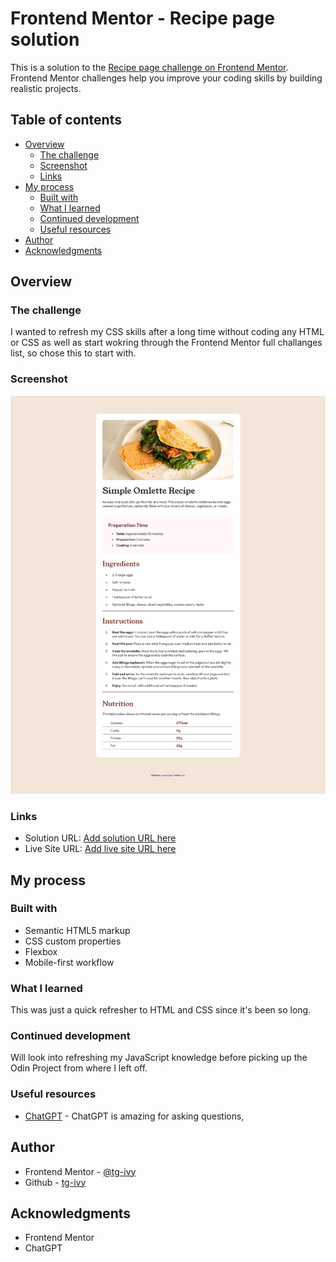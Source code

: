 # Frontend Mentor - Recipe page solution

This is a solution to the [Recipe page challenge on Frontend Mentor](https://www.frontendmentor.io/challenges/recipe-page-KiTsR8QQKm). Frontend Mentor challenges help you improve your coding skills by building realistic projects. 

## Table of contents

- [Overview](#overview)
  - [The challenge](#the-challenge)
  - [Screenshot](#screenshot)
  - [Links](#links)
- [My process](#my-process)
  - [Built with](#built-with)
  - [What I learned](#what-i-learned)
  - [Continued development](#continued-development)
  - [Useful resources](#useful-resources)
- [Author](#author)
- [Acknowledgments](#acknowledgments)


## Overview

### The challenge

I wanted to refresh my CSS skills after a long time without coding any HTML or CSS as well as start wokring through the Frontend Mentor full challanges list, so chose this to start with.

### Screenshot

![](./assets/images/full-page-screenshot.png)

### Links

- Solution URL: [Add solution URL here](https://your-solution-url.com)
- Live Site URL: [Add live site URL here](https://your-live-site-url.com)

## My process

### Built with

- Semantic HTML5 markup
- CSS custom properties
- Flexbox
- Mobile-first workflow

### What I learned

This was just a quick refresher to HTML and CSS since it's been so long.

### Continued development

Will look into refreshing my JavaScript knowledge before picking up the Odin Project from where I left off.

### Useful resources

- [ChatGPT](https://www.example.com) - ChatGPT is amazing for asking questions,

## Author

- Frontend Mentor - [@tg-ivy](https://www.frontendmentor.io/profile/yourusername)
- Github - [tg-ivy](https://github.com/tg-ivy)

## Acknowledgments

- Frontend Mentor
- ChatGPT
